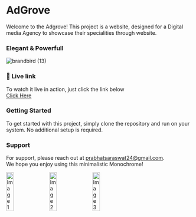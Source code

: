 # AdGrove

Welcome to the Adgrove! This project is a website, designed for a Digital media Agency to showcase their specialities through website.
<br>

### Elegant & Powerfull

![brandbird (13)](https://user-images.githubusercontent.com/71027441/227521656-20091cf8-8729-4c72-a3ea-494e12d27662.png)





### 📍 Live link
To watch it live in action, just click the link below
<br>
[Click Here](https://ad-grove.vercel.app/)
<br>


### Getting Started
To get started with this project, simply clone the repository and run on your system. 
No additional setup is required.
<br>

<!-- Contribute
We're always looking for contributors to help improve this project. If you're interested, feel free to fork the repository and submit a pull request. -->

### Support
For support, please reach out at prabhatsaraswat24@gmail.com.
<br>
We hope you enjoy using this minimalistic Monochrome!
<br>

<div align="centre" style="display: flex;">
  <img  src="https://user-images.githubusercontent.com/71027441/222913566-65896045-f6db-4d2b-89bf-d561d7457c6c.gif" alt="Image 1" width="20%" height="auto" style="margin-right: 16px;">
  <img src="https://user-images.githubusercontent.com/71027441/222913578-65842e33-c7c1-474b-9367-decf15558631.gif" alt="Image 2" width="20%" height="auto" style="margin-right: 16px;">
  <img src="https://user-images.githubusercontent.com/71027441/222913588-c7ceadc5-18c0-44ae-9f6b-8d7733b6a269.gif" alt="Image 3" width="20%" height="auto" style="margin-right: 16px;">
</div>






